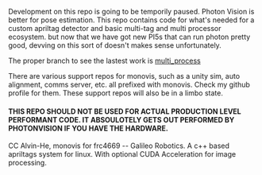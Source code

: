 Development on this repo is going to be temporily paused. Photon Vision is better for pose estimation. This repo contains code for what's needed for a custom apriltag detector and basic multi-tag and multi processor ecosystem.
but now that we have got new PI5s that can run photon pretty good, devving on this sort of doesn't makes sense unfortunately. 

The proper branch to see the lastest work is [multi_process](https://github.com/Alvin-He/monovis2024/tree/multi_process)

There are various support repos for monovis, such as a unity sim, auto alignment, comms server, etc. all prefixed with monovis. Check my github profile for them. 
These support repos will also be in a limbo state. 

#### THIS REPO SHOULD NOT BE USED FOR ACTUAL PRODUCTION LEVEL PERFORMANT CODE. IT ABSOULOTELY GETS OUT PERFORMED BY PHOTONVISION IF YOU HAVE THE HARDWARE.

CC Alvin-He, monovis for frc4669 -- Galileo Robotics. A c++ based apriltags system for linux. With optional CUDA Acceleration for image processing.
